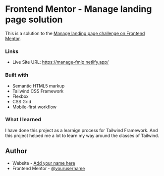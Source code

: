 # Frontend Mentor - Manage landing page solution

This is a solution to the [Manage landing page challenge on Frontend Mentor](https://www.frontendmentor.io/challenges/manage-landing-page-SLXqC6P5). 

### Links

- Live Site URL: https://manage-fmlp.netlify.app/


### Built with

- Semantic HTML5 markup
- Tailwind CSS Framework
- Flexbox
- CSS Grid
- Mobile-first workflow

### What I learned

I have done this project as a learnign process for Tailwind Framework. And this project helped me a lot to learn my way around the classes of Tailwind.

## Author

- Website - [Add your name here](https://www.mdmizanurrahman.com/)
- Frontend Mentor - [@yourusername](https://www.frontendmentor.io/profile/mdmizanur3950)
